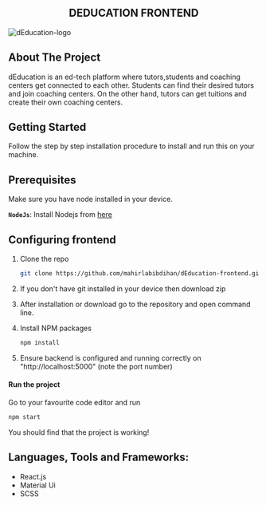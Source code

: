 <h2 align="center">DEDUCATION FRONTEND</h3>

![dEducation-logo](https://user-images.githubusercontent.com/62663759/187912013-d1653a15-833a-4102-9091-0c9aa96b8505.png)

## About The Project

dEducation is an ed-tech platform where tutors,students and coaching centers get connected to each other. Students can find their desired tutors and join coaching centers. On the other hand, tutors can get tuitions and create their own coaching centers.

## Getting Started

Follow the step by step installation procedure to install and run this on your machine.

## Prerequisites

Make sure you have node installed in your device.

**`NodeJs`**: Install Nodejs from [here](https://nodejs.org/en/download/)

## Configuring frontend<a name="configuring-frontend"></a>

1.  Clone the repo

    ```sh
    git clone https://github.com/mahirlabibdihan/dEducation-frontend.git
    ```

2.  If you don't have git installed in your device then download zip

3.  After installation or download go to the repository and open command line.

4.  Install NPM packages

    ```sh
    npm install
    ```

5.  Ensure backend is configured and running correctly on "http://localhost:5000" (note the port number)

#### Run the project

Go to your favourite code editor and run

```sh
npm start
```

You should find that the project is working!

## Languages, Tools and Frameworks:<a name="tools"></a>

- React.js
- Material Ui
- SCSS


